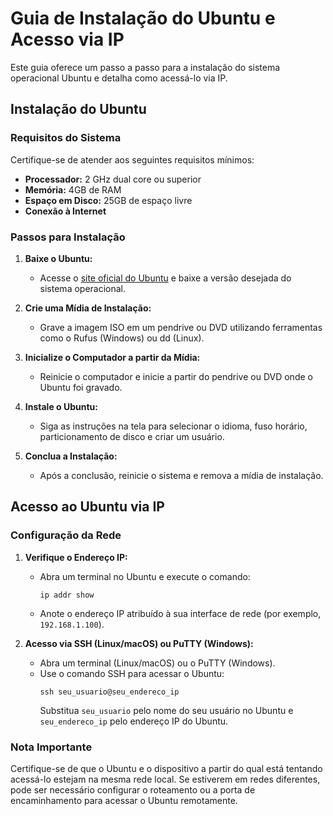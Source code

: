 # Guia de Instalação do Ubuntu e Acesso via IP

Este guia oferece um passo a passo para a instalação do sistema operacional Ubuntu e detalha como acessá-lo via IP.

## Instalação do Ubuntu

### Requisitos do Sistema

Certifique-se de atender aos seguintes requisitos mínimos:

- **Processador:** 2 GHz dual core ou superior
- **Memória:** 4GB de RAM
- **Espaço em Disco:** 25GB de espaço livre
- **Conexão à Internet**

### Passos para Instalação

1. **Baixe o Ubuntu:**
   - Acesse o [site oficial do Ubuntu](https://ubuntu.com/download) e baixe a versão desejada do sistema operacional.
  
2. **Crie uma Mídia de Instalação:**
   - Grave a imagem ISO em um pendrive ou DVD utilizando ferramentas como o Rufus (Windows) ou dd (Linux).

3. **Inicialize o Computador a partir da Mídia:**
   - Reinicie o computador e inicie a partir do pendrive ou DVD onde o Ubuntu foi gravado.

4. **Instale o Ubuntu:**
   - Siga as instruções na tela para selecionar o idioma, fuso horário, particionamento de disco e criar um usuário.

5. **Conclua a Instalação:**
   - Após a conclusão, reinicie o sistema e remova a mídia de instalação.

## Acesso ao Ubuntu via IP

### Configuração da Rede

1. **Verifique o Endereço IP:**
   - Abra um terminal no Ubuntu e execute o comando:
     ```
     ip addr show
     ```
   - Anote o endereço IP atribuído à sua interface de rede (por exemplo, `192.168.1.100`).

2. **Acesso via SSH (Linux/macOS) ou PuTTY (Windows):**
   - Abra um terminal (Linux/macOS) ou o PuTTY (Windows).
   - Use o comando SSH para acessar o Ubuntu:
     ```
     ssh seu_usuario@seu_endereco_ip
     ```
     Substitua `seu_usuario` pelo nome do seu usuário no Ubuntu e `seu_endereco_ip` pelo endereço IP do Ubuntu.

### Nota Importante
Certifique-se de que o Ubuntu e o dispositivo a partir do qual está tentando acessá-lo estejam na mesma rede local. Se estiverem em redes diferentes, pode ser necessário configurar o roteamento ou a porta de encaminhamento para acessar o Ubuntu remotamente.
